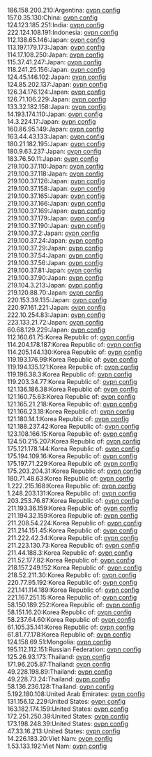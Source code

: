186.158.200.210:Argentina: [ovpn config](vpn/186_158_200_210.ovpn)  
157.0.35.130:China: [ovpn config](vpn/157_0_35_130.ovpn)  
124.123.185.251:India: [ovpn config](vpn/124_123_185_251.ovpn)  
222.124.108.191:Indonesia: [ovpn config](vpn/222_124_108_191.ovpn)  
112.138.65.146:Japan: [ovpn config](vpn/112_138_65_146.ovpn)  
113.197.179.173:Japan: [ovpn config](vpn/113_197_179_173.ovpn)  
114.17.108.250:Japan: [ovpn config](vpn/114_17_108_250.ovpn)  
115.37.41.247:Japan: [ovpn config](vpn/115_37_41_247.ovpn)  
118.241.25.156:Japan: [ovpn config](vpn/118_241_25_156.ovpn)  
124.45.146.102:Japan: [ovpn config](vpn/124_45_146_102.ovpn)  
124.85.202.137:Japan: [ovpn config](vpn/124_85_202_137.ovpn)  
126.34.176.124:Japan: [ovpn config](vpn/126_34_176_124.ovpn)  
126.71.106.229:Japan: [ovpn config](vpn/126_71_106_229.ovpn)  
133.32.182.158:Japan: [ovpn config](vpn/133_32_182_158.ovpn)  
14.193.174.110:Japan: [ovpn config](vpn/14_193_174_110.ovpn)  
14.3.224.17:Japan: [ovpn config](vpn/14_3_224_17.ovpn)  
160.86.95.149:Japan: [ovpn config](vpn/160_86_95_149.ovpn)  
163.44.43.133:Japan: [ovpn config](vpn/163_44_43_133.ovpn)  
180.21.182.195:Japan: [ovpn config](vpn/180_21_182_195.ovpn)  
180.9.63.237:Japan: [ovpn config](vpn/180_9_63_237.ovpn)  
183.76.50.11:Japan: [ovpn config](vpn/183_76_50_11.ovpn)  
219.100.37.110:Japan: [ovpn config](vpn/219_100_37_110.ovpn)  
219.100.37.118:Japan: [ovpn config](vpn/219_100_37_118.ovpn)  
219.100.37.126:Japan: [ovpn config](vpn/219_100_37_126.ovpn)  
219.100.37.158:Japan: [ovpn config](vpn/219_100_37_158.ovpn)  
219.100.37.165:Japan: [ovpn config](vpn/219_100_37_165.ovpn)  
219.100.37.166:Japan: [ovpn config](vpn/219_100_37_166.ovpn)  
219.100.37.169:Japan: [ovpn config](vpn/219_100_37_169.ovpn)  
219.100.37.179:Japan: [ovpn config](vpn/219_100_37_179.ovpn)  
219.100.37.190:Japan: [ovpn config](vpn/219_100_37_190.ovpn)  
219.100.37.2:Japan: [ovpn config](vpn/219_100_37_2.ovpn)  
219.100.37.24:Japan: [ovpn config](vpn/219_100_37_24.ovpn)  
219.100.37.29:Japan: [ovpn config](vpn/219_100_37_29.ovpn)  
219.100.37.54:Japan: [ovpn config](vpn/219_100_37_54.ovpn)  
219.100.37.56:Japan: [ovpn config](vpn/219_100_37_56.ovpn)  
219.100.37.81:Japan: [ovpn config](vpn/219_100_37_81.ovpn)  
219.100.37.90:Japan: [ovpn config](vpn/219_100_37_90.ovpn)  
219.104.3.213:Japan: [ovpn config](vpn/219_104_3_213.ovpn)  
219.120.88.70:Japan: [ovpn config](vpn/219_120_88_70.ovpn)  
220.153.39.135:Japan: [ovpn config](vpn/220_153_39_135.ovpn)  
220.97.161.221:Japan: [ovpn config](vpn/220_97_161_221.ovpn)  
222.10.254.83:Japan: [ovpn config](vpn/222_10_254_83.ovpn)  
223.133.21.72:Japan: [ovpn config](vpn/223_133_21_72.ovpn)  
60.68.129.229:Japan: [ovpn config](vpn/60_68_129_229.ovpn)  
112.160.61.75:Korea Republic of: [ovpn config](vpn/112_160_61_75.ovpn)  
114.204.178.187:Korea Republic of: [ovpn config](vpn/114_204_178_187.ovpn)  
114.205.144.130:Korea Republic of: [ovpn config](vpn/114_205_144_130.ovpn)  
119.193.176.99:Korea Republic of: [ovpn config](vpn/119_193_176_99.ovpn)  
119.194.135.121:Korea Republic of: [ovpn config](vpn/119_194_135_121.ovpn)  
119.196.38.3:Korea Republic of: [ovpn config](vpn/119_196_38_3.ovpn)  
119.203.34.77:Korea Republic of: [ovpn config](vpn/119_203_34_77.ovpn)  
121.136.186.38:Korea Republic of: [ovpn config](vpn/121_136_186_38.ovpn)  
121.160.75.63:Korea Republic of: [ovpn config](vpn/121_160_75_63.ovpn)  
121.165.21.218:Korea Republic of: [ovpn config](vpn/121_165_21_218.ovpn)  
121.166.23.18:Korea Republic of: [ovpn config](vpn/121_166_23_18.ovpn)  
121.180.14.1:Korea Republic of: [ovpn config](vpn/121_180_14_1.ovpn)  
121.188.237.42:Korea Republic of: [ovpn config](vpn/121_188_237_42.ovpn)  
123.108.166.15:Korea Republic of: [ovpn config](vpn/123_108_166_15.ovpn)  
124.50.215.207:Korea Republic of: [ovpn config](vpn/124_50_215_207.ovpn)  
175.121.178.144:Korea Republic of: [ovpn config](vpn/175_121_178_144.ovpn)  
175.194.109.16:Korea Republic of: [ovpn config](vpn/175_194_109_16.ovpn)  
175.197.71.229:Korea Republic of: [ovpn config](vpn/175_197_71_229.ovpn)  
175.203.204.31:Korea Republic of: [ovpn config](vpn/175_203_204_31.ovpn)  
180.71.48.63:Korea Republic of: [ovpn config](vpn/180_71_48_63.ovpn)  
1.222.215.168:Korea Republic of: [ovpn config](vpn/1_222_215_168.ovpn)  
1.248.203.131:Korea Republic of: [ovpn config](vpn/1_248_203_131.ovpn)  
203.253.76.87:Korea Republic of: [ovpn config](vpn/203_253_76_87.ovpn)  
211.193.36.159:Korea Republic of: [ovpn config](vpn/211_193_36_159.ovpn)  
211.194.32.159:Korea Republic of: [ovpn config](vpn/211_194_32_159.ovpn)  
211.208.54.224:Korea Republic of: [ovpn config](vpn/211_208_54_224.ovpn)  
211.214.151.45:Korea Republic of: [ovpn config](vpn/211_214_151_45.ovpn)  
211.222.42.34:Korea Republic of: [ovpn config](vpn/211_222_42_34.ovpn)  
211.223.130.73:Korea Republic of: [ovpn config](vpn/211_223_130_73.ovpn)  
211.44.188.3:Korea Republic of: [ovpn config](vpn/211_44_188_3.ovpn)  
211.52.177.82:Korea Republic of: [ovpn config](vpn/211_52_177_82.ovpn)  
218.157.249.152:Korea Republic of: [ovpn config](vpn/218_157_249_152.ovpn)  
218.52.211.30:Korea Republic of: [ovpn config](vpn/218_52_211_30.ovpn)  
220.77.95.192:Korea Republic of: [ovpn config](vpn/220_77_95_192.ovpn)  
221.141.114.189:Korea Republic of: [ovpn config](vpn/221_141_114_189.ovpn)  
221.167.251.15:Korea Republic of: [ovpn config](vpn/221_167_251_15.ovpn)  
58.150.189.252:Korea Republic of: [ovpn config](vpn/58_150_189_252.ovpn)  
58.151.16.20:Korea Republic of: [ovpn config](vpn/58_151_16_20.ovpn)  
58.237.64.60:Korea Republic of: [ovpn config](vpn/58_237_64_60.ovpn)  
61.105.35.141:Korea Republic of: [ovpn config](vpn/61_105_35_141.ovpn)  
61.81.77.178:Korea Republic of: [ovpn config](vpn/61_81_77_178.ovpn)  
124.158.69.51:Mongolia: [ovpn config](vpn/124_158_69_51.ovpn)  
195.112.112.151:Russian Federation: [ovpn config](vpn/195_112_112_151.ovpn)  
125.26.93.173:Thailand: [ovpn config](vpn/125_26_93_173.ovpn)  
171.96.205.87:Thailand: [ovpn config](vpn/171_96_205_87.ovpn)  
49.228.198.89:Thailand: [ovpn config](vpn/49_228_198_89.ovpn)  
49.228.73.24:Thailand: [ovpn config](vpn/49_228_73_24.ovpn)  
58.136.236.128:Thailand: [ovpn config](vpn/58_136_236_128.ovpn)  
5.192.180.108:United Arab Emirates: [ovpn config](vpn/5_192_180_108.ovpn)  
131.156.12.229:United States: [ovpn config](vpn/131_156_12_229.ovpn)  
163.182.174.159:United States: [ovpn config](vpn/163_182_174_159.ovpn)  
172.251.250.39:United States: [ovpn config](vpn/172_251_250_39.ovpn)  
173.198.248.39:United States: [ovpn config](vpn/173_198_248_39.ovpn)  
47.33.16.213:United States: [ovpn config](vpn/47_33_16_213.ovpn)  
14.226.183.20:Viet Nam: [ovpn config](vpn/14_226_183_20.ovpn)  
1.53.133.192:Viet Nam: [ovpn config](vpn/1_53_133_192.ovpn)  
